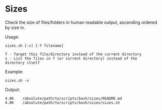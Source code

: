 # Sizes

Check the size of files/folders in human readable output, ascending ordered by size in.

Usage:

```shell script
sizes.sh [-v] [-f filename]

f - Target this file/directory instead of the current directory
v - List the files in f (or current directory) instead of the directory itself
```

Example:
```shell script
sizes.sh -v
```

Output:

```text
4.0K    /absolute/path/to/scripts/bash/sizes/README.md
4.0K    /absolute/path/to/scripts/bash/sizes/sizes.sh
```
